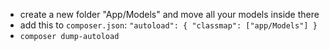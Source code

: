 - create a new folder "App/Models" and move all your models inside there
- add this to ```composer.json```: ```"autoload": { "classmap": ["app/Models"] }```
- ```composer dump-autoload```